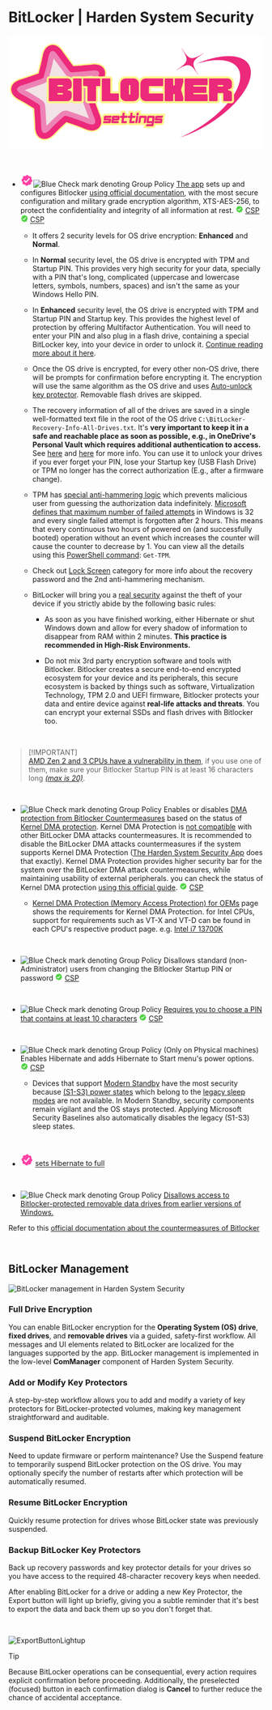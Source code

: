 # BitLocker | Harden System Security

<p align="center"><img src="https://raw.githubusercontent.com/HotCakeX/.github/0180bc6ace1ea086653cc405f142d1aada424150/Pictures/Readme%20Categories/BitLocker%20Settings/BitLocker%20Settings.svg" alt="Bitlocker Settings - Harden Windows Security" width="550"></p>

<br>

- <img src="https://raw.githubusercontent.com/HotCakeX/.github/main/Pictures/Gifs/magenta-verification.gif" width="25" alt="Rotating pink checkmark denoting registry or cmdlet"><img src="https://raw.githubusercontent.com/HotCakeX/Harden-Windows-Security/main/images/Gifs/bluemark.gif" width="25" alt="Blue Check mark denoting Group Policy"> [The app](https://github.com/HotCakeX/Harden-Windows-Security/wiki/Harden-System-Security) sets up and configures Bitlocker [using official documentation](https://learn.microsoft.com/windows/security/information-protection/bitlocker/bitlocker-group-policy-settings), with the most secure configuration and military grade encryption algorithm, XTS-AES-256, to protect the confidentiality and integrity of all information at rest. <img src="https://raw.githubusercontent.com/HotCakeX/.github/main/Pictures/Gifs/green-verification.gif" width="15" alt="Rotating green checkmark denoting CSP"> [CSP](https://learn.microsoft.com/windows/client-management/mdm/bitlocker-csp#encryptionmethodbydrivetype) <img src="https://raw.githubusercontent.com/HotCakeX/.github/main/Pictures/Gifs/green-verification.gif" width="15" alt="Rotating green checkmark denoting CSP"> [CSP](https://learn.microsoft.com/windows/client-management/mdm/bitlocker-csp#systemdrivesrequirestartupauthentication)

    - It offers 2 security levels for OS drive encryption: **Enhanced** and **Normal**.

    - In **Normal** security level, the OS drive is encrypted with TPM and Startup PIN. This provides very high security for your data, specially with a PIN that's long, complicated (uppercase and lowercase letters, symbols, numbers, spaces) and isn't the same as your Windows Hello PIN.

    - In **Enhanced** security level, the OS drive is encrypted with TPM and Startup PIN and Startup key. This provides the highest level of protection by offering Multifactor Authentication. You will need to enter your PIN and also plug in a flash drive, containing a special BitLocker key, into your device in order to unlock it. [Continue reading more about it here](https://learn.microsoft.com/windows/security/operating-system-security/data-protection/bitlocker/countermeasures#preboot-authentication).

    - Once the OS drive is encrypted, for every other non-OS drive, there will be prompts for confirmation before encrypting it. The encryption will use the same algorithm as the OS drive and uses [Auto-unlock key protector](https://learn.microsoft.com/powershell/module/bitlocker/enable-bitlockerautounlock). Removable flash drives are skipped.

    - The recovery information of all of the drives are saved in a single well-formatted text file in the root of the OS drive `C:\BitLocker-Recovery-Info-All-Drives.txt`. It's **very important to keep it in a safe and reachable place as soon as possible, e.g., in OneDrive's Personal Vault which requires additional authentication to access.** See [here](https://www.microsoft.com/en-us/microsoft-365/onedrive/personal-vault) and [here](https://support.microsoft.com/en-us/office/protect-your-onedrive-files-in-personal-vault-6540ef37-e9bf-4121-a773-56f98dce78c4) for more info. You can use it to unlock your drives if you ever forget your PIN, lose your Startup key (USB Flash Drive) or TPM no longer has the correct authorization (E.g., after a firmware change).

    - TPM has [special anti-hammering logic](https://learn.microsoft.com/windows/security/information-protection/tpm/tpm-fundamentals) which prevents malicious user from guessing the authorization data indefinitely. [Microsoft defines that maximum number of failed attempts](https://learn.microsoft.com/archive/blogs/dubaisec/tpm-lockout) in Windows is 32 and every single failed attempt is forgotten after 2 hours. This means that every continuous two hours of powered on (and successfully booted) operation without an event which increases the counter will cause the counter to decrease by 1. You can view all the details using this [PowerShell command](https://learn.microsoft.com/powershell/module/trustedplatformmodule/get-tpm): `Get-TPM`.

    - Check out <a href="#lock-screen">Lock Screen</a> category for more info about the recovery password and the 2nd anti-hammering mechanism.

    - BitLocker will bring you a [real security](https://learn.microsoft.com/windows/security/operating-system-security/data-protection/bitlocker/countermeasures#attacker-with-skill-and-lengthy-physical-access) against the theft of your device if you strictly abide by the following basic rules:

        - As soon as you have finished working, either Hibernate or shut Windows down and allow for every shadow of information to disappear from RAM within 2 minutes. **This practice is recommended in High-Risk Environments.**

        - Do not mix 3rd party encryption software and tools with Bitlocker. Bitlocker creates a secure end-to-end encrypted ecosystem for your device and its peripherals, this secure ecosystem is backed by things such as software, Virtualization Technology, TPM 2.0 and UEFI firmware, Bitlocker protects your data and entire device against **real-life attacks and threats**. You can encrypt your external SSDs and flash drives with Bitlocker too.

<br>

> [!IMPORTANT]\
> [AMD Zen 2 and 3 CPUs have a vulnerability in them](https://github.com/HotCakeX/Harden-Windows-Security/issues/63), if you use one of them, make sure your Bitlocker Startup PIN is at least 16 characters long [*(max is 20)*](https://learn.microsoft.com/windows/security/operating-system-security/data-protection/bitlocker/bitlocker-group-policy-settings#configure-minimum-pin-length-for-startup).

<br>

- <img src="https://raw.githubusercontent.com/HotCakeX/Harden-Windows-Security/main/images/Gifs/bluemark.gif" width="25" alt="Blue Check mark denoting Group Policy"> Enables or disables [DMA protection from Bitlocker Countermeasures](https://learn.microsoft.com/windows/security/information-protection/bitlocker/bitlocker-countermeasures#protecting-thunderbolt-and-other-dma-ports) based on the status of [Kernel DMA protection](https://learn.microsoft.com/windows/security/information-protection/kernel-dma-protection-for-thunderbolt). Kernel DMA Protection is [not compatible](https://learn.microsoft.com/windows/security/information-protection/kernel-dma-protection-for-thunderbolt#system-compatibility) with other BitLocker DMA attacks countermeasures. It is recommended to disable the BitLocker DMA attacks countermeasures if the system supports Kernel DMA Protection ([The Harden System Security App](https://github.com/HotCakeX/Harden-Windows-Security/wiki/Harden-System-Security) does that exactly). Kernel DMA Protection provides higher security bar for the system over the BitLocker DMA attack countermeasures, while maintaining usability of external peripherals. you can check the status of Kernel DMA protection [using this official guide](https://learn.microsoft.com/windows/security/information-protection/kernel-dma-protection-for-thunderbolt#how-to-check-if-kernel-dma-protection-is-enabled). <img src="https://raw.githubusercontent.com/HotCakeX/.github/main/Pictures/Gifs/green-verification.gif" width="15" alt="Rotating green checkmark denoting CSP"> [CSP](https://learn.microsoft.com/windows/client-management/mdm/policy-csp-dataprotection#allowdirectmemoryaccess)

    - [Kernel DMA Protection (Memory Access Protection) for OEMs](https://learn.microsoft.com/windows-hardware/design/device-experiences/oem-kernel-dma-protection) page shows the requirements for Kernel DMA Protection. for Intel CPUs, support for requirements such as VT-X and VT-D can be found in each CPU's respective product page. e.g. [Intel i7 13700K](https://ark.intel.com/content/www/us/en/ark/products/230500/intel-core-i713700k-processor-30m-cache-up-to-5-40-ghz.html)

<br>

- <img src="https://raw.githubusercontent.com/HotCakeX/Harden-Windows-Security/main/images/Gifs/bluemark.gif" width="25" alt="Blue Check mark denoting Group Policy"> Disallows standard (non-Administrator) users from changing the Bitlocker Startup PIN or password <img src="https://raw.githubusercontent.com/HotCakeX/.github/main/Pictures/Gifs/green-verification.gif" width="15" alt="Rotating green checkmark denoting CSP"> [CSP](https://learn.microsoft.com/windows/client-management/mdm/bitlocker-csp#systemdrivesdisallowstandarduserscanchangepin)

<br>

- <img src="https://raw.githubusercontent.com/HotCakeX/Harden-Windows-Security/main/images/Gifs/bluemark.gif" width="25" alt="Blue Check mark denoting Group Policy"> [Requires you to choose a PIN that contains at least 10 characters](https://learn.microsoft.com/windows/security/information-protection/bitlocker/bitlocker-group-policy-settings#configure-minimum-pin-length-for-startup) <img src="https://raw.githubusercontent.com/HotCakeX/.github/main/Pictures/Gifs/green-verification.gif" width="15" alt="Rotating green checkmark denoting CSP"> [CSP](https://learn.microsoft.com/windows/client-management/mdm/bitlocker-csp#systemdrivesminimumpinlength)

<br>

- <img src="https://raw.githubusercontent.com/HotCakeX/Harden-Windows-Security/main/images/Gifs/bluemark.gif" width="25" alt="Blue Check mark denoting Group Policy"> (Only on Physical machines) Enables Hibernate and adds Hibernate to Start menu's power options. <img src="https://raw.githubusercontent.com/HotCakeX/.github/main/Pictures/Gifs/green-verification.gif" width="15" alt="Rotating green checkmark denoting CSP"> [CSP](https://learn.microsoft.com/windows/client-management/mdm/policy-csp-power#allowhibernate)

    - Devices that support [Modern Standby](https://learn.microsoft.com/windows-hardware/design/device-experiences/modern-standby) have the most security because [(S1-S3) power states](https://learn.microsoft.com/windows-hardware/drivers/kernel/system-power-states) which belong to the [legacy sleep modes](https://learn.microsoft.com/windows-hardware/design/device-experiences/modern-standby-vs-s3) are not available. In Modern Standby, security components remain vigilant and the OS stays protected. Applying Microsoft Security Baselines also automatically disables the legacy (S1-S3) sleep states.

<br>

- <img src="https://raw.githubusercontent.com/HotCakeX/.github/main/Pictures/Gifs/magenta-verification.gif" width="25" alt="Rotating pink checkmark denoting registry or cmdlet"> [sets Hibernate to full](https://learn.microsoft.com/windows/win32/power/system-power-states#hibernation-file-types)

<br>

- <img src="https://raw.githubusercontent.com/HotCakeX/Harden-Windows-Security/main/images/Gifs/bluemark.gif" width="25" alt="Blue Check mark denoting Group Policy"> [Disallows access to Bitlocker-protected removable data drives from earlier versions of Windows.](https://learn.microsoft.com/windows/security/information-protection/bitlocker/bitlocker-group-policy-settings#allow-access-to-bitlocker-protected-removable-data-drives-from-earlier-versions-of-windows)

Refer to this [official documentation about the countermeasures of Bitlocker](https://learn.microsoft.com/windows/security/information-protection/bitlocker/bitlocker-countermeasures)

<br>

## BitLocker Management

<img src="https://raw.githubusercontent.com/HotCakeX/.github/b70cfc85f491ca1e80bd00df62bfebeb0f3b7d5b/Pictures/APNGs/Harden%20System%20Security/HardenSystemSecurity_BitLockerManagementDemo.apng" alt="BitLocker management in Harden System Security" />

<br>

### Full Drive Encryption

You can enable BitLocker encryption for the **Operating System (OS) drive**, **fixed drives**, and **removable drives** via a guided, safety-first workflow. All messages and UI elements related to BitLocker are localized for the languages supported by the app. BitLocker management is implemented in the low-level **ComManager** component of Harden System Security.

### Add or Modify Key Protectors

A step-by-step workflow allows you to add and modify a variety of key protectors for BitLocker-protected volumes, making key management straightforward and auditable.

### Suspend BitLocker Encryption

Need to update firmware or perform maintenance? Use the Suspend feature to temporarily suspend BitLocker protection on the OS drive. You may optionally specify the number of restarts after which protection will be automatically resumed.

### Resume BitLocker Encryption

Quickly resume protection for drives whose BitLocker state was previously suspended.

### Backup BitLocker Key Protectors

Back up recovery passwords and key protector details for your drives so you have access to the required 48-character recovery keys when needed.

After enabling BitLocker for a drive or adding a new Key Protector, the Export button will light up briefly, giving you a subtle reminder that it's best to export the data and back them up so you don't forget that.

<br>

![ExportButtonLightup](https://github.com/user-attachments/assets/54fb97bb-51fb-4dcd-a1a8-7527c41dc2ff)

> [!TIP]
> Because BitLocker operations can be consequential, every action requires explicit confirmation before proceeding. Additionally, the preselected (focused) button in each confirmation dialog is **Cancel** to further reduce the chance of accidental acceptance.

<br>

